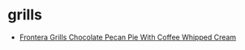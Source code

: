 # grills

 * [Frontera Grills Chocolate Pecan Pie With Coffee Whipped Cream](index/f/frontera-grills-chocolate-pecan-pie-with-coffee-whipped-cream-395110.json)
